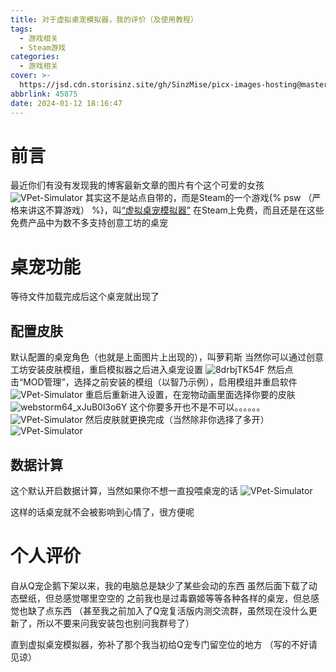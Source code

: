 ```yaml
---
title: 对于虚拟桌宠模拟器，我的评价（及使用教程）
tags:
  - 游戏相关
  - Steam游戏
categories:
  - 游戏相关
cover: >-
  https://jsd.cdn.storisinz.site/gh/SinzMise/picx-images-hosting@master/20240112/header.1p5va13d0kyo.webp
abbrlink: 45875
date: 2024-01-12 18:16:47
---
```

# 前言
最近你们有没有发现我的博客最新文章的图片有个这个可爱的女孩
![VPet-Simulator](https://jsd.cdn.storisinz.site/gh/SinzMise/picx-images-hosting@master/20240112/VPet-Simulator.Windows_xR8ox39YOB.4ovrsiykkcc.webp)
其实这不是站点自带的，而是Steam的一个游戏{% psw （严格来讲这不算游戏） %}，叫[“虚拟桌宠模拟器”](https://store.steampowered.com/app/1920960/)
在Steam上免费，而且还是在这些免费产品中为数不多支持创意工坊的桌宠

# 桌宠功能
等待文件加载完成后这个桌宠就出现了

## 配置皮肤
默认配置的桌宠角色（也就是上面图片上出现的），叫萝莉斯
当然你可以通过创意工坊安装皮肤模组，重启模拟器之后进入桌宠设置
![8drbjTK54F](https://jsd.cdn.storisinz.site/gh/SinzMise/picx-images-hosting@master/20240112/8drbjTK54F.400jgfz2x4i0.webp)
然后点击“MOD管理”，选择之前安装的模组（以智乃示例），启用模组并重启软件
![VPet-Simulator](https://jsd.cdn.storisinz.site/gh/SinzMise/picx-images-hosting@master/20240112/VPet-Simulator.Windows_3KPCHiz3vs.6xjobkz7zl00.webp)
重启后重新进入设置，在宠物动画里面选择你要的皮肤
![webstorm64_xJuB0l3o6Y](https://jsd.cdn.storisinz.site/gh/SinzMise/picx-images-hosting@master/20240112/webstorm64_xJuB0l3o6Y.3dtsteftzhm0.webp)
这个你要多开也不是不可以。。。。。。
![VPet-Simulator](https://jsd.cdn.storisinz.site/gh/SinzMise/picx-images-hosting@master/20240112/VPet-Simulator.Windows_5m3BAZYtsP.62541160xeo0.webp)
然后皮肤就更换完成（当然除非你选择了多开）
![VPet-Simulator](https://jsd.cdn.storisinz.site/gh/SinzMise/picx-images-hosting@master/20240112/VPet-Simulator.Windows_xQQr1wa9LC.5tdmsod59kg0.webp)

## 数据计算
这个默认开启数据计算，当然如果你不想一直投喂桌宠的话
![VPet-Simulator](https://jsd.cdn.storisinz.site/gh/SinzMise/picx-images-hosting@master/20240112/VPet-Simulator.Windows_4eA1iEKWRL.5393s65ip6k0.webp)

这样的话桌宠就不会被影响到心情了，很方便呢

# 个人评价
自从Q宠企鹅下架以来，我的电脑总是缺少了某些会动的东西
虽然后面下载了动态壁纸，但总感觉哪里空空的
之前我也是过毒霸姬等等各种各样的桌宠，但总感觉也缺了点东西
（甚至我之前加入了Q宠复活版内测交流群，虽然现在没什么更新了，所以不要来问我安装包也别问我群号了）

直到虚拟桌宠模拟器，弥补了那个我当初给Q宠专门留空位的地方
（写的不好请见谅）